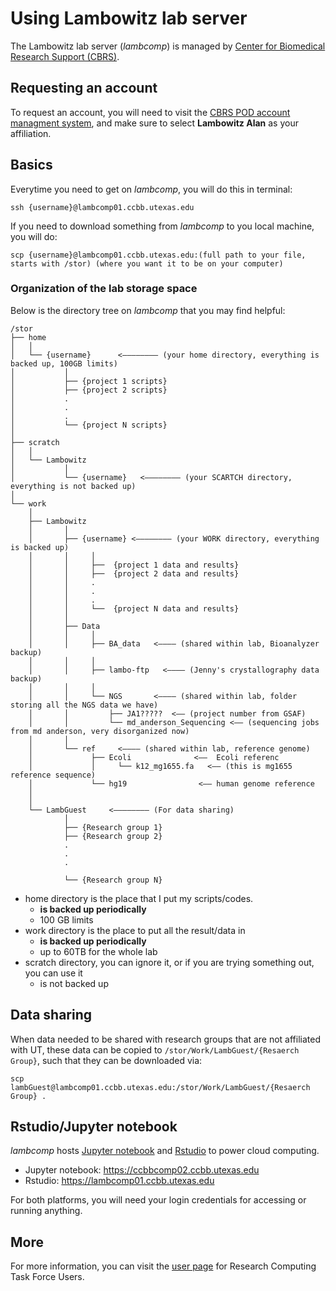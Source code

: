 # Using Lambowitz lab server #

The Lambowitz lab server (*lambcomp*) is managed by [Center for Biomedical Research Support (CBRS)](https://sites.cns.utexas.edu/cbrs/cbrs-administration).

## Requesting an account  ##

To request an account, you will need to visit the [CBRS POD account managment system](https://rctf-account-request.icmb.utexas.edu/cqb), and make sure to select **Lambowitz Alan** as your affiliation.


## Basics ##

Everytime you need to get on *lambcomp*, you will do this in terminal:

```	
ssh {username}@lambcomp01.ccbb.utexas.edu
```

If you need to download something from *lambcomp* to you local machine, you will do:

```
scp {username}@lambcomp01.ccbb.utexas.edu:(full path to your file, starts with /stor) (where you want it to be on your computer)
```

### Organization of the lab storage space ###

Below is the directory tree on *lambcomp* that you may find helpful:

```
/stor
├── home
│   │             
│   └── {username}      <———————— (your home directory, everything is backed up, 100GB limits)
│           │         
│           ├── {project 1 scripts} 
│           ├── {project 2 scripts} 
│           .
│           .
│           .
│           └── {project N scripts}
│                
├── scratch
│   │             
│   └── Lambowitz
│           │         
│           └── {username}   <———————— (your SCARTCH directory, everything is not backed up)
│                
└── work
    │             
    ├── Lambowitz
    │       │         
    │       ├── {username} <———————— (your WORK directory, everything is backed up)
    │       │     │
    │       │     ├──  {project 1 data and results}
    │       │     ├──  {project 2 data and results}
    │       │     .
    │       │     .
    │       │     .
    │       │     └──  {project N data and results}
    │       │         
    │       ├── Data
    │       │     │
    │       │     ├── BA_data   <———— (shared within lab, Bioanalyzer backup) 
    │       │     │
    │       │     ├── lambo-ftp   <———— (Jenny's crystallography data backup) 
    │       │     │
    │       │     └── NGS		<———— (shared within lab, folder storing all the NGS data we have)
    │       │         ├── JA1?????  <—— (project number from GSAF)
    │       │         └── md_anderson_Sequencing <—— (sequencing jobs from md anderson, very disorganized now)
    │       │         
    │       └── ref     <———— (shared within lab, reference genome)
    │             ├── Ecoli              <——  Ecoli referenc
    │             │     └── k12_mg1655.fa   <—— (this is mg1655 reference sequence)
    │             └── hg19                <—— human genome reference 
    │
    │            
    └── LambGuest     <———————— (For data sharing)
            │         
            ├── {Research group 1}
            ├── {Research group 2}
            .
            .
            .

            └── {Research group N} 
```

- home directory is the place that I put my scripts/codes.  
    - **is backed up periodically**
    - 100 GB limits
- work directory is the place to put all the result/data in  
    - **is backed up periodically**
    - up to 60TB for the whole lab
- scratch directory, you can ignore it, or if you are trying something out, you can use it 
    - is not backed up
    

## Data sharing ##
When data needed to be shared with research groups that are not affiliated with UT, these data can be copied to ```/stor/Work/LambGuest/{Resaerch Group}```, such that they can be downloaded via:

```
scp lambGuest@lambcomp01.ccbb.utexas.edu:/stor/Work/LambGuest/{Resaerch Group} .
```

## Rstudio/Jupyter notebook ##

*lambcomp* hosts [Jupyter notebook](http://jupyter.org/) and [Rstudio](https://www.rstudio.com/) to power cloud computing. 

- Jupyter notebook: https://ccbbcomp02.ccbb.utexas.edu
- Rstudio: https://lambcomp01.ccbb.utexas.edu

For both platforms, you will need your login credentials for accessing or running anything.

## More ##

For more information, you can visit the [user page](https://wikis.utexas.edu/display/RCTFusers/POD+Accounts) for Research Computing Task Force Users.
